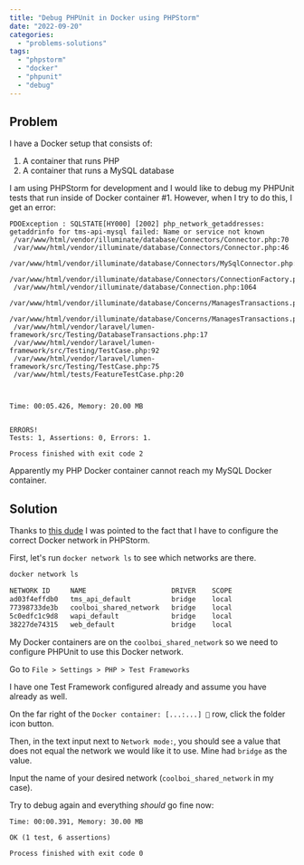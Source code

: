 ```yaml
---
title: "Debug PHPUnit in Docker using PHPStorm"
date: "2022-09-20"
categories: 
  - "problems-solutions"
tags: 
  - "phpstorm"
  - "docker"
  - "phpunit"
  - "debug"
---
```


## Problem

I have a Docker setup that consists of:
1. A container that runs PHP
2. A container that runs a MySQL database

I am using PHPStorm for development and I would like to debug my PHPUnit tests that run inside of Docker container #1. However, when I try to do this, I get an error:

```
PDOException : SQLSTATE[HY000] [2002] php_network_getaddresses: getaddrinfo for tms-api-mysql failed: Name or service not known
 /var/www/html/vendor/illuminate/database/Connectors/Connector.php:70
 /var/www/html/vendor/illuminate/database/Connectors/Connector.php:46
 /var/www/html/vendor/illuminate/database/Connectors/MySqlConnector.php:24
 /var/www/html/vendor/illuminate/database/Connectors/ConnectionFactory.php:184
 /var/www/html/vendor/illuminate/database/Connection.php:1064
 /var/www/html/vendor/illuminate/database/Concerns/ManagesTransactions.php:139
 /var/www/html/vendor/illuminate/database/Concerns/ManagesTransactions.php:115
 /var/www/html/vendor/laravel/lumen-framework/src/Testing/DatabaseTransactions.php:17
 /var/www/html/vendor/laravel/lumen-framework/src/Testing/TestCase.php:92
 /var/www/html/vendor/laravel/lumen-framework/src/Testing/TestCase.php:75
 /var/www/html/tests/FeatureTestCase.php:20
  


Time: 00:05.426, Memory: 20.00 MB


ERRORS!
Tests: 1, Assertions: 0, Errors: 1.

Process finished with exit code 2
```

Apparently my PHP Docker container cannot reach my MySQL Docker container.

## Solution

Thanks to [this dude](https://stackoverflow.com/a/70879227/4496102) I was pointed to the fact that I have to configure the correct Docker network in PHPStorm.

First, let's run `docker network ls` to see which networks are there.

```sh
docker network ls

NETWORK ID     NAME                     DRIVER    SCOPE
ad03f4effdb0   tms_api_default          bridge    local
77398733de3b   coolboi_shared_network   bridge    local
5c0edfc1c9d8   wapi_default             bridge    local
38227de74315   web_default              bridge    local
```

My Docker containers are on the `coolboi_shared_network` so we need to configure PHPUnit to use this Docker network.

Go to `File > Settings > PHP > Test Frameworks`

I have one Test Framework configured already and assume you have already as well.

On the far right of the `Docker container: [...:...] 📂` row, click the folder icon button.

Then, in the text input next to `Network mode:`, you should see a value that does not equal the network we would like it to use. Mine had `bridge` as the value.

Input the name of your desired network (`coolboi_shared_network` in my case).

Try to debug again and everything _should_ go fine now:
```
Time: 00:00.391, Memory: 30.00 MB

OK (1 test, 6 assertions)

Process finished with exit code 0
```
